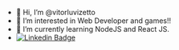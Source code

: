 - 👋 Hi, I’m @vitorluvizetto
- 👀 I’m interested in Web Developer and games!!
- 🌱 I’m currently learning NodeJS and React JS.
- [![Linkedin Badge](https://img.shields.io/badge/-LinkedIn-blue?style=flat-square&logo=Linkedin&logoColor=white&link=https://www.linkedin.com/in/vitor-luvizetto-04abb1135/)](https://www.linkedin.com/in/vitor-luvizetto-04abb1135/)

<!---
vitorluvizetto/vitorluvizetto is a ✨ special ✨ repository because its `README.md` (this file) appears on your GitHub profile.
You can click the Preview link to take a look at your changes.
--->

